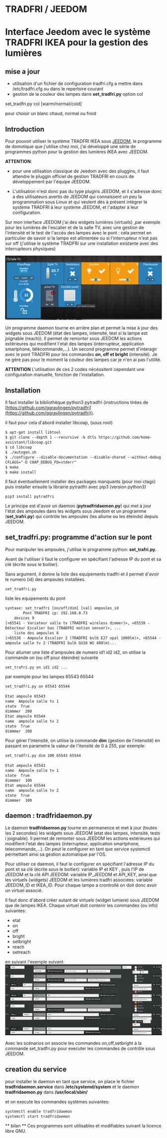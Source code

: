 # TRADFRI / JEEDOM

# Interface Jeedom avec le système TRADFRI IKEA pour la gestion des lumières

## mise a jour ##
 - utilisation d'un fichier de configuration tradfri.cfg a mettre dans /etc/tradfri.cfg ou dans le repertoire courant
 - gestion de la couleur des lampes dans **set_tradfri.py** option col

set_tradfri.py col [warm/normal/cold]

pour choisir un blanc chaud, normal ou froid

## Introduction
Pour pouvoir utiliser le système TRADFRI IKEA sous [JEEDOM](https://www.jeedom.com), le programme de domotique que j'utilise chez moi, j'ai développé une série de programmes python pour la gestion des lumières IKEA avec JEEDOM.

**ATTENTION**: 
* pour une utilisation classique de Jeedom avec des pluggins, il faut attendre le pluggin officiel de gestion TRADFRI en cours de développement par l'équipe JEEDOM.

* L'utilisation n'est donc pas du type plugins JEEDOM, et il s'adresse donc a des utilisateurs avertis de JEEDOM qui connaissent un peu la programmation sous Linux et qui veulent dès à présent intégrer le système TRADFRI à leur système JEEDOM, et l'adapter à leur configuration.

Sur mon interface JEEDOM j'ai des widgets lumières (virtuels) ,par exemple pour les lumières de l'escalier et de la salle TV, avec une gestion de l'intensité et le test de l'accès des lampes avec le pont : cela permet en particulier de savoir si la lampe est allimentée ou si l'interrupteur n'est pas sur off (j'utilise le système TRADFRI sur une installation existante avec des interrupteurs physiques)

![interface JEEDOM](https://github.com/mbuffat/Tradfri-JEEDOM/blob/master/tradfri.png)

Un programme daemon tourne en arrière plan et permet la mise à jour des widgets sous JEEDOM (état des lampes, intensité, test si la lampe est joignable (reach)). Il permet de remonter sous JEEDOM les actions extérieures qui modifient l'etat des lampes (interrupteur, application smartphone, télècommande,...).
Un second programme permet d'interagir avec le pont TRADFRI pour les commandes **on, off et bright** (intensité). Je ne gère pas pour le moment la couleur des lampes car je n'en ai pas l'utilité.

**ATTENTION** L'utilisation de ces 2 codes nécéssitent cependant une configuration manuelle, fonction de l'installation.

## Installation
Il faut installer la bibliothèque python3 pytradfri (instructions tirées de [https://github.com/ggravlingen/pytradfri](https://github.com/ggravlingen/pytradfri)).

 Il faut pour cela d'abord installer libcoap, (sous root) 
```
$ apt-get install libtool
$ git clone --depth 1 --recursive -b dtls https://github.com/home-assistant/libcoap.git
$ cd libcoap
$ ./autogen.sh
$ ./configure --disable-documentation --disable-shared --without-debug CFLAGS="-D COAP_DEBUG_FD=stderr"
$ make
$ make install
```

Il faut éventuellement installer des packages manquants (pour moi ctags)
puis installer ensuite la librairie pytradfri avec pip3 (version python3) 

```
pip3 install pytradfri
```
Le principe est d'avoir un daemon (**pytradfridaemon.py**) qui met à jour l'état des ampoules dans les widgets sous Jeedom et un programme (**set_trafri.py**) qui contrôle les ampoules (les allume ou les éteinds) depuis JEEDOM.

## set_tradfri.py: programme d'action sur le pont
Pour manipuler les ampoules, j'utilise le programme python: **set_trafri.py.**

Avant de l'utiliser il faut le configurer en spécifiant l'adresse IP du pont et sa clé (écrite sous le boitier). 

Sans argument, il donne la liste des equipements tradfri et il permet d'avoir le numero (id) des ampoules installées.
```
set_tradfri.py
```
liste les equipements du pont
```
syntaxe: set_tradfri [on/off/dim] [val] ampoules_id
        Pont TRADFRI ip: 192.168.0.73
    devices 9
[<65541 - Variateur salle tv (TRADFRI wireless dimmer)>, <65539 - Détecteur Escalier bas (TRADFRI motion sensor)>, ...
    liste des ampoules 6
[<65538 - Ampoule Escalier 2 (TRADFRI bulb E27 opal 1000lm)>, <65544 - ampoule salle tv 2 (TRADFRI bulb GU10 WS 400lm)...
```

Pour allumer une liste d'ampoules de numero id1 id2 id2, on utilise la commande on (ou off pour éteindre) suivante
```
set_trafri.py on id1 id2 ...
```
par exemple pour les lampes 65543 65544
```
set_tradfri.py on 65543 65544

Etat ampoule 65543
name  Ampoule salle tv 1
state  True
dimmmer  200
Etat ampoule 65544
name  ampoule salle tv 2
state  True
dimmmer  200
```
Pour gérer l'intensité, on utilise la commande **dim** (gestion de l'intensité) en passant en parametre la valeur de l'itensité de 0 à 255, par exemple:
```
set_tradfri.py dim 100 65543 65544 

Etat ampoule 65543
name  Ampoule salle tv 1
state  True
dimmmer  100
Etat ampoule 65544
name  ampoule salle tv 2
state  True
dimmmer  100
```

## daemon : tradfridaemon.py

Le daemon **tradfridaemon.py** tourne en permanence et met à jour (toutes les 2 secondes) les widgets sous JEEDOM (etat des lampes, intensité, tests i joignable).
Il permet de remonter sous JEEDOM les actions extérieures qui modifient l'etat des lampes (interrupteur, application smartphone, telecommande,...).
On peut le configurer en tant que service systemctl permettant ainsi sa gestion automatique par l'OS.

Pour utiliser ce daemon, il faut le configurer en spécifiant l'adresse IP du pont et sa clé (écrite sous le boitier): variable IP et KEY , puis l'IP de JEEDOM et la clé API JEEDOM: variable IP_JEEDOM et API_KEY, ainsi que les virtuels (widgets) JEEDOM et les lumières tradfri associées: variable JEEDOM_ID et IKEA_ID. Pour chaque lampe a crontrollé on doit donc avoir un virtuel associé.

Il faut donc d'abord créer autant de virtuels (widget lumiere) sous JEEDOM que de lampes IKEA. Chaque virtuel doit contenir les commandes (ou info) suivantes:

- etat
- on 
- off
- bright
- setbright
- reach
- setreach

en suivant l'exemple suivant:
![widget JEEDOM](https://github.com/mbuffat/Tradfri-JEEDOM/blob/master/jeedom.png)

Avec les scénarios on associe les commandes on,off,setbright à la commande set_tradfri.py pour executer les commandes de contrôle sous JEEDOM.

## creation du service
pour installer le daemon en tant que service, on place le fichier **tradfridaemon.service** dans **/etc/systemd/system**
et le daemon **tradfridaemon.py** dans **/usr/local/sbin/**

et on execute les commandes systèmes suivantes:
```
systemctl enable tradfridaemon
systemctl start tradfridaemon
```

** bilan **
Ces programmes sont utilisables et modifiables suivant la licence libre GNU.
